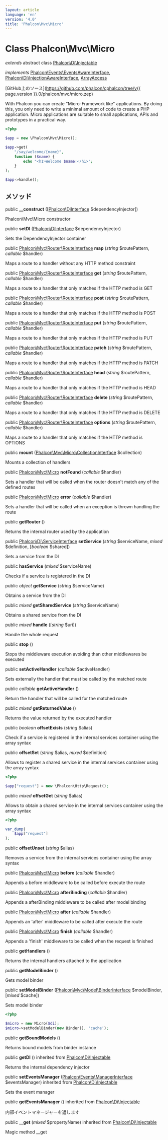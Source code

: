 ```yaml
---
layout: article
language: 'en'
version: '4.0'
title: 'Phalcon\Mvc\Micro'
---
```

# Class **Phalcon\Mvc\Micro**

*extends* abstract class [Phalcon\Di\Injectable](Phalcon_Di_Injectable)

*implements* [Phalcon\Events\EventsAwareInterface](Phalcon_Events_EventsAwareInterface), [Phalcon\Di\InjectionAwareInterface](Phalcon_Di_InjectionAwareInterface), [ArrayAccess](https://php.net/manual/en/class.arrayaccess.php)

[GitHub上のソース](https://github.com/phalcon/cphalcon/tree/v{{ page.version }}.0/phalcon/mvc/micro.zep)

With Phalcon you can create "Micro-Framework like" applications. By doing this, you only need to write a minimal amount of code to create a PHP application. Micro applications are suitable to small applications, APIs and prototypes in a practical way.

```php
<?php

$app = new \Phalcon\Mvc\Micro();

$app->get(
    "/say/welcome/{name}",
    function ($name) {
        echo "<h1>Welcome $name!</h1>";
    }
);

$app->handle();

```

## メソッド

public **__construct** ([[Phalcon\DiInterface](Phalcon_DiInterface) $dependencyInjector])

Phalcon\Mvc\Micro constructor

public **setDI** ([Phalcon\DiInterface](Phalcon_DiInterface) $dependencyInjector)

Sets the DependencyInjector container

public [Phalcon\Mvc\Router\RouteInterface](Phalcon_Mvc_Router_RouteInterface) **map** (*string* $routePattern, *callable* $handler)

Maps a route to a handler without any HTTP method constraint

public [Phalcon\Mvc\Router\RouteInterface](Phalcon_Mvc_Router_RouteInterface) **get** (*string* $routePattern, *callable* $handler)

Maps a route to a handler that only matches if the HTTP method is GET

public [Phalcon\Mvc\Router\RouteInterface](Phalcon_Mvc_Router_RouteInterface) **post** (*string* $routePattern, *callable* $handler)

Maps a route to a handler that only matches if the HTTP method is POST

public [Phalcon\Mvc\Router\RouteInterface](Phalcon_Mvc_Router_RouteInterface) **put** (*string* $routePattern, *callable* $handler)

Maps a route to a handler that only matches if the HTTP method is PUT

public [Phalcon\Mvc\Router\RouteInterface](Phalcon_Mvc_Router_RouteInterface) **patch** (*string* $routePattern, *callable* $handler)

Maps a route to a handler that only matches if the HTTP method is PATCH

public [Phalcon\Mvc\Router\RouteInterface](Phalcon_Mvc_Router_RouteInterface) **head** (*string* $routePattern, *callable* $handler)

Maps a route to a handler that only matches if the HTTP method is HEAD

public [Phalcon\Mvc\Router\RouteInterface](Phalcon_Mvc_Router_RouteInterface) **delete** (*string* $routePattern, *callable* $handler)

Maps a route to a handler that only matches if the HTTP method is DELETE

public [Phalcon\Mvc\Router\RouteInterface](Phalcon_Mvc_Router_RouteInterface) **options** (*string* $routePattern, *callable* $handler)

Maps a route to a handler that only matches if the HTTP method is OPTIONS

public **mount** ([Phalcon\Mvc\Micro\CollectionInterface](Phalcon_Mvc_Micro_CollectionInterface) $collection)

Mounts a collection of handlers

public [Phalcon\Mvc\Micro](Phalcon_Mvc_Micro) **notFound** (*callable* $handler)

Sets a handler that will be called when the router doesn't match any of the defined routes

public [Phalcon\Mvc\Micro](Phalcon_Mvc_Micro) **error** (*callable* $handler)

Sets a handler that will be called when an exception is thrown handling the route

public **getRouter** ()

Returns the internal router used by the application

public [Phalcon\Di\ServiceInterface](Phalcon_Di_ServiceInterface) **setService** (*string* $serviceName, *mixed* $definition, [*boolean* $shared])

Sets a service from the DI

public **hasService** (*mixed* $serviceName)

Checks if a service is registered in the DI

public *object* **getService** (*string* $serviceName)

Obtains a service from the DI

public *mixed* **getSharedService** (*string* $serviceName)

Obtains a shared service from the DI

public *mixed* **handle** ([*string* $uri])

Handle the whole request

public **stop** ()

Stops the middleware execution avoiding than other middlewares be executed

public **setActiveHandler** (*callable* $activeHandler)

Sets externally the handler that must be called by the matched route

public *callable* **getActiveHandler** ()

Return the handler that will be called for the matched route

public *mixed* **getReturnedValue** ()

Returns the value returned by the executed handler

public *boolean* **offsetExists** (*string* $alias)

Check if a service is registered in the internal services container using the array syntax

public **offsetSet** (*string* $alias, *mixed* $definition)

Allows to register a shared service in the internal services container using the array syntax

```php
<?php

$app["request"] = new \Phalcon\Http\Request();

```

public *mixed* **offsetGet** (*string* $alias)

Allows to obtain a shared service in the internal services container using the array syntax

```php
<?php

var_dump(
    $app["request"]
);

```

public **offsetUnset** (*string* $alias)

Removes a service from the internal services container using the array syntax

public [Phalcon\Mvc\Micro](Phalcon_Mvc_Micro) **before** (*callable* $handler)

Appends a before middleware to be called before execute the route

public [Phalcon\Mvc\Micro](Phalcon_Mvc_Micro) **afterBinding** (*callable* $handler)

Appends a afterBinding middleware to be called after model binding

public [Phalcon\Mvc\Micro](Phalcon_Mvc_Micro) **after** (*callable* $handler)

Appends an 'after' middleware to be called after execute the route

public [Phalcon\Mvc\Micro](Phalcon_Mvc_Micro) **finish** (*callable* $handler)

Appends a 'finish' middleware to be called when the request is finished

public **getHandlers** ()

Returns the internal handlers attached to the application

public **getModelBinder** ()

Gets model binder

public **setModelBinder** ([Phalcon\Mvc\Model\BinderInterface](Phalcon_Mvc_Model_BinderInterface) $modelBinder, [*mixed* $cache])

Sets model binder

```php
<?php

$micro = new Micro($di);
$micro->setModelBinder(new Binder(), 'cache');

```

public **getBoundModels** ()

Returns bound models from binder instance

public **getDI** () inherited from [Phalcon\Di\Injectable](Phalcon_Di_Injectable)

Returns the internal dependency injector

public **setEventsManager** ([Phalcon\Events\ManagerInterface](Phalcon_Events_ManagerInterface) $eventsManager) inherited from [Phalcon\Di\Injectable](Phalcon_Di_Injectable)

Sets the event manager

public **getEventsManager** () inherited from [Phalcon\Di\Injectable](Phalcon_Di_Injectable)

内部イベントマネージャーを返します

public **__get** (*mixed* $propertyName) inherited from [Phalcon\Di\Injectable](Phalcon_Di_Injectable)

Magic method __get